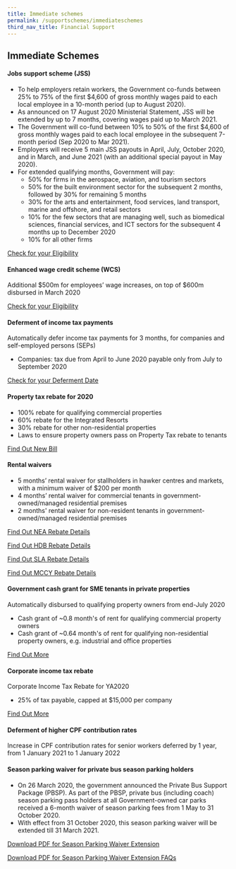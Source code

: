 ```yaml
---
title: Immediate schemes
permalink: /supportschemes/immediateschemes
third_nav_title: Financial Support
---
```


## Immediate Schemes

#### Jobs support scheme (JSS)

* To help employers retain workers, the Government co-funds between 25% to 75% of the first $4,600 of gross monthly wages paid to each local employee in a 10-month period (up to August 2020).
* As announced on 17 August 2020 Ministerial Statement, JSS will be extended by up to 7 months, covering wages paid up to March 2021.
* The Government will co-fund between 10% to 50% of the first $4,600 of gross monthly wages paid to each local employee in the subsequent 7-month period (Sep 2020 to Mar 2021).
* Employers will receive 5 main JSS payouts in April, July, October 2020, and in March, and June 2021 (with an additional special payout in May 2020).
* For extended qualifying months, Government will pay:
  * 50% for firms in the aerospace, aviation, and tourism sectors
  * 50% for the built environment sector for the subsequent 2 months, followed by 30% for remaining 5 months
  * 30% for the arts and entertainment, food services, land transport, marine and offshore, and retail sectors
  * 10% for the few sectors that are managing well, such as biomedical sciences, financial services, and ICT sectors for the subsequent 4 months up to December 2020
  * 10% for all other firms

<a href="https://go.gov.sg/jsseligibility" target="_blank">Check for your Eligibility</a>

#### Enhanced wage credit scheme (WCS)

Additional $500m for employees’ wage increases, on top of $600m disbursed in March 2020

<a href="https://go.gov.sg/wcseligibility" target="_blank">Check for your Eligibility</a>

#### Deferment of income tax payments

Automatically defer income tax payments for 3 months, for companies and self-employed persons (SEPs)
  * Companies: tax due from April to June 2020 payable only from July to September 2020

<a href="https://go.gov.sg/defercal" target="_blank">Check for your Deferment Date</a>

#### Property tax rebate for 2020

* 100% rebate for qualifying commercial properties
* 60% rebate for the Integrated Resorts
* 30% rebate for other non-residential properties
* Laws to ensure property owners pass on Property Tax rebate to tenants

<a href="https://go.gov.sg/newbill" target="_blank">Find Out New Bill</a>

#### Rental waivers

* 5 months’ rental waiver for stallholders in hawker centres and markets, with a minimum waiver of $200 per month
* 4 months’ rental waiver for commercial tenants in government-owned/managed residential premises
* 2 months' rental waiver for non-resident tenants in government-owned/managed residential premises

<a href="https://go.gov.sg/nearebate" target="_blank">Find Out NEA Rebate Details</a>

<a href="https://go.gov.sg/hdbrebate" target="_blank">Find Out HDB Rebate Details</a>

<a href="https://go.gov.sg/slarebate" target="_blank">Find Out SLA Rebate Details</a>

<a href="https://go.gov.sg/nacadvisory" target="_blank">Find Out MCCY Rebate Details</a>

#### Government cash grant for SME tenants in private properties

Automatically disbursed to qualifying property owners from end-July 2020
  * Cash grant of ~0.8 month's of rent for qualifying commercial property owners
  * Cash grant of ~0.64 month's of rent for qualifying non-residential property owners, e.g. industrial and office properties

<a href="https://go.gov.sg/smecashgrant" target="_blank">Find Out More</a>

#### Corporate income tax rebate

Corporate Income Tax Rebate for YA2020
  * 25% of tax payable, capped at $15,000 per company

<a href="https://go.gov.sg/corporateincometax" target="_blank">Find Out More</a>

#### Deferment of higher CPF contribution rates

Increase in CPF contribution rates for senior workers deferred by 1 year, from 1 January 2021 to 1 January 2022

#### Season parking waiver for private bus season parking holders

* On 26 March 2020, the government announced the Private Bus Support Package (PBSP). As part of the PBSP, private bus (including coach) season parking pass holders at all Government-owned car parks received a 6-month waiver of season parking fees from 1 May to 31 October 2020.
* With effect from 31 October 2020, this season parking waiver will be extended till 31 March 2021.

<a href="/images/govassist/MR08420_Extension of Season Parking Waiver for Private Bus Season Parking Holders.pdf" target="_blank">Download PDF for Season Parking Waiver Extension</a>

<a href="/images/govassist/FAQs_Extension of Season Parking Waiver for Private Bus Season Parking Holders.pdf" target="_blank">Download PDF for Season Parking Waiver Extension FAQs</a>
